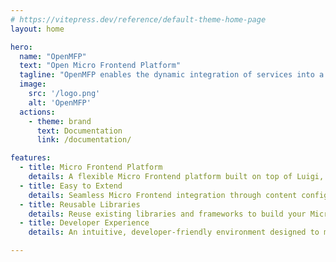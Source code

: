 ```yaml
---
# https://vitepress.dev/reference/default-theme-home-page
layout: home

hero:
  name: "OpenMFP"
  text: "Open Micro Frontend Platform"
  tagline: "OpenMFP enables the dynamic integration of services into a unified common interface experience via Micro Frontends"
  image:
    src: '/logo.png'
    alt: 'OpenMFP'
  actions:
    - theme: brand
      text: Documentation
      link: /documentation/

features:
  - title: Micro Frontend Platform
    details: A flexible Micro Frontend platform built on top of Luigi, enabling the composition of technology-agnostic Micro Frontends into dynamic portals at runtime.
  - title: Easy to Extend
    details: Seamless Micro Frontend integration through content configuration only, no coding required. Simply provide a content configuration file and register your Micro Frontend in your OpenMFP based portal.
  - title: Reusable Libraries
    details: Reuse existing libraries and frameworks to build your Micro Frontends, reducing duplication and speeding up development. OpenMFP does not impose any restrictions on the technology you use.
  - title: Developer Experience
    details: An intuitive, developer-friendly environment designed to make building Micro Frontends faster, smoother, and more enjoyable.

---
```


